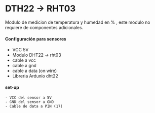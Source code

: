 # DTH22 -> RHT03
Modulo de medicion de temperatura y humedad en % ,  este modulo no requiere de componentes adicionales. 

#### Configuración para sensores
  - VCC 5V
  - Modulo DHT22 -> rht03
  - cable a vcc
  - cable a gnd
  - cable a data (on wire)
  - Libreria Ardunio dht22

#### set-up
    - VCC del sensor a 5V
    - GND del sensor a GND
    - Cable de data a PIN (17)
    
